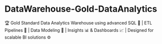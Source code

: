 # DataWarehouse-Gold-DataAnalytics
🏆 Gold Standard Data Analytics Warehouse using advanced SQL 🧠 | ETL Pipelines 🔄 | Data Modeling 🧱 | Insights 📊 &amp; Dashboards 📈 | Designed for scalable BI solutions ⚙️
